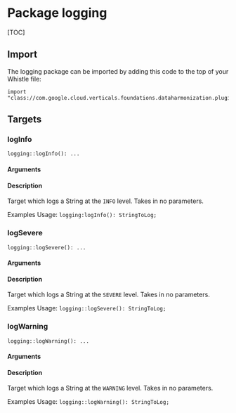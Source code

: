 # Package logging

[TOC]

## Import

The logging package can be imported by adding this code to the top of your Whistle file:


```
import "class://com.google.cloud.verticals.foundations.dataharmonization.plugins.logging.LoggingPlugin"
```


## Targets
### logInfo
`logging::logInfo(): ...`

#### Arguments

#### Description
Target which logs a String at the `INFO` level. Takes in no parameters.

Examples Usage: `logging:logInfo(): StringToLog;`

### logSevere
`logging::logSevere(): ...`

#### Arguments

#### Description
Target which logs a String at the `SEVERE` level. Takes in no parameters.

Examples Usage: `logging::logSevere(): StringToLog;`

### logWarning
`logging::logWarning(): ...`

#### Arguments

#### Description
Target which logs a String at the `WARNING` level. Takes in no parameters.

Examples Usage: `logging::logWarning(): StringToLog;`

